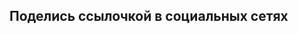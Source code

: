 ﻿

## Поделись ссылочкой в социальных сетях

<div id="vk_share_button"></div>

<script src="https://vk.com/js/api/share.js?93" charset="windows-1251"></script>

<script>
	var docUrl=document.URL.toString();
	document.getElementById("vk_share_button").innerHTML=VK.Share.button(docUrl, {type: "round"});
</script>

